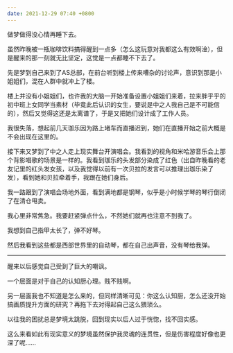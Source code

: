 ```yaml
---
date: 2021-12-29 07:40 +0800
---
```

<!-- more -->

做梦做得没心情再睡下去。

虽然昨晚被一瓶咖啡饮料搞得醒到一点多（怎么这玩意对我都这么有效啊淦），但是醒来的那一刻就无比坚定，这觉是一点都睡不下去了。

先是梦到自己来到了AS总部，在前台听到楼上传来嘈杂的讨论声，意识到那是小姐姐们，混在人群中就冲上了楼。

楼上并没有小姐姐们，也许我的大脑一开始准备设置小姐姐们来着，拉来胖乎乎的初中班上女同学当素材（毕竟此后认识的女生，要说是中之人我自己是不可能信的），然后又觉得这还是太离谱了，于是又把她们设计成了工作人员。

我很失落，想起前几天珈乐因为路上堵车而直播迟到，她们在直播开始之前大概是不会出现在这里的。

接下来又梦到了中之人走上现实舞台开演唱会。我看到的视角和米哈游音乐会上那个背影唱歌的场景是一样的。我看到珈乐的头发部分染成了红色（出自昨晚看的老友记里的红头发女孩，以及我觉得以前有一次贝拉的发言可以推理出珈乐染了发），看到她和贝拉牵着手，我跟在她们身后。

我一路跟到了演唱会场地外面，看到满地都是钢琴，似乎是小时候学琴的琴行倒闭了在清仓甩卖。

我心里非常焦急。我要赶紧弹点什么，不然她们就再也注意不到我了。

我想到自己指甲太长了，弹不好琴。

然后我看到这些都是西部世界里的自动琴，都在自己出声音，没有琴给我弹。

----

醒来以后感觉自己受到了巨大的嘲讽。

一个层面是对于自己的认知厨心理。贱不贱啊。

另一层面我也不知道是怎么来的，但同样清晰可见：你这么认知厨，怎么还没开始搞画质提升方面的研究？再拖下去对得起自己这么猥琐么。

以往我的困扰总是梦境太跳脱，回到现实以后人过于恍惚，找不回实感。

这么来看如此有现实意义的梦境虽然保护我灵魂的连贯性，但是伤害程度好像也更深了呢……

